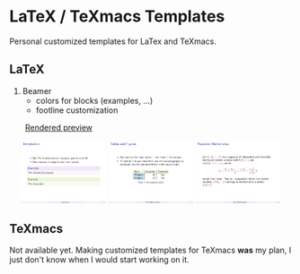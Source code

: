# LaTeX / TeXmacs Templates
Personal customized templates for LaTex and TeXmacs.

## LaTeX
1. Beamer
    + colors for blocks (examples, ...)
    + footline customization

&emsp;&emsp;[Rendered preview](https://github.com/demoslam/latex-texmacs-templates/blob/master/LaTeX/beamer_tpl.pdf)

<p align="middle">
  <img src="LaTex/beamer_tpl-1.png" width="30%" />
  <img src="LaTex/beamer_tpl-2.png" width="30%" /> 
  <img src="LaTex/beamer_tpl-3.png" width="30%" />
</p>

## TeXmacs
Not available yet.
Making customized templates for TeXmacs **was** my plan, I just don't know when I would start working on it.
